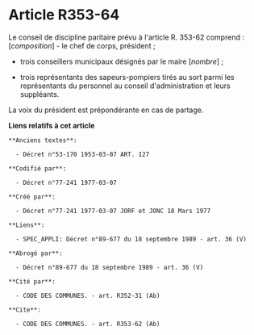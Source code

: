 # Article R353-64

Le conseil de discipline paritaire prévu à l'article R. 353-62 comprend : [*composition*]        - le chef de corps,
président ;

- trois conseillers municipaux désignés par le maire [*nombre*] ;

- trois représentants des sapeurs-pompiers tirés au sort parmi les représentants du personnel au conseil d'administration et
leurs suppléants.

La voix du président est prépondérante en cas de partage.

**Liens relatifs à cet article**

	**Anciens textes**:

	  - Décret n°53-170 1953-03-07 ART. 127

	**Codifié par**:

	  - Décret n°77-241 1977-03-07

	**Créé par**:

	  - Décret n°77-241 1977-03-07 JORF et JONC 18 Mars 1977

	**Liens**:

	  - SPEC_APPLI: Décret n°89-677 du 18 septembre 1989 - art. 36 (V)

	**Abrogé par**:

	  - Décret n°89-677 du 18 septembre 1989 - art. 36 (V)

	**Cité par**:

	  - CODE DES COMMUNES. - art. R352-31 (Ab)

	**Cite**:

	  - CODE DES COMMUNES. - art. R353-62 (Ab)
